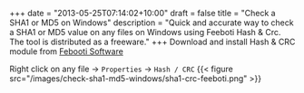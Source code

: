+++
date = "2013-05-25T07:14:02+10:00"
draft = false
title = "Check a SHA1 or MD5 on Windows"
description = "Quick and accurate way to check a SHA1 or MD5 value on any files on Windows using Feeboti Hash & Crc. The tool is distributed as a freeware."
+++
Download and install Hash & CRC module from [Febooti Software](http://www.febooti.com/products/filetweak/members/hash-and-crc/)
<!--more-->
Right click on any file -> `Properties` -> `Hash / CRC`
{{< figure src="/images/check-sha1-md5-windows/sha1-crc-feeboti.png" >}}